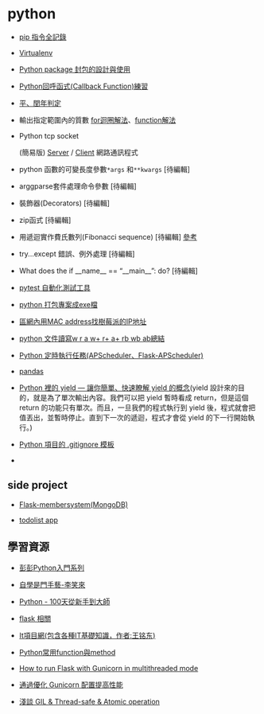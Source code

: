# python

- [pip 指令全記錄](python_pip.md)
- [Virtualenv](virtualenv.md)
- [Python package 封包的設計與使用](python_package)
- [Python回呼函式(Callback Function)練習](callback_function.py)
- [平、閏年判定](year_detect.py)
- 輸出指定範圍內的質數 [for迴圈解法](is_prime.py)、[function解法](is_prime_function.py)

- Python tcp socket 

  (簡易版) 
  [Server](socket_server.py) / [Client](socket_client.py) 網路通訊程式 
  
- python 函數的可變長度參數`*args` 和`**kwargs`  [待編輯]
- arggparse套件處理命令參數 [待編輯]
- 裝飾器(Decorators)  [待編輯]
- zip函式  [待編輯]
- 用遞迴實作費氏數列(Fibonacci sequence) [待編輯] [參考](https://medium.com/appworks-school/%E5%88%9D%E5%AD%B8%E8%80%85%E5%AD%B8%E6%BC%94%E7%AE%97%E6%B3%95-%E5%BE%9E%E8%B2%BB%E6%B0%8F%E6%95%B8%E5%88%97%E8%AA%8D%E8%AD%98%E4%BD%95%E8%AC%82%E9%81%9E%E8%BF%B4-dea15d2808a3)
- try...except 錯誤、例外處理 [待編輯]
- What does the if \_\_name__ == “\_\_main__”: do? [待編輯]
- [pytest 自動化測試工具](https://www.youtube.com/watch?v=CDBcNB2RrvEhttps://www.youtube.com/watch?v=CDBcNB2RrvE)
- [python 打包專案成exe檔](py_to_exe.md)
- [區網內用MAC address找樹莓派的IP地址](mac_to_ip.md)
- [python 文件讀寫w r a w+ r+ a+ rb wb ab總結](https://blog.csdn.net/weixin_38739735/article/details/90607120)
- [Python 定時執行任務(APScheduler、Flask-APScheduler)](APScheduler.md)
- [pandas](pandas.md)
- [Python 裡的 yield — 讓你簡單、快速瞭解 yield 的概念](https://chriskang028.medium.com/python-%E8%A3%A1%E7%9A%84-yield-%E8%AE%93%E4%BD%A0%E7%B0%A1%E5%96%AE-%E5%BF%AB%E9%80%9F%E7%9E%AD%E8%A7%A3-yield-%E7%9A%84%E6%A6%82%E5%BF%B5-f660521f3aa7)(yield 設計來的目的，就是為了單次輸出內容。我們可以把 yield 暫時看成 return，但是這個 return 的功能只有單次。而且，一旦我們的程式執行到 yield 後，程式就會把值丟出，並暫時停止。直到下一次的遞迴，程式才會從 yield 的下一行開始執行。)
- [Python 項目的 .gitignore 模板](https://github.com/github/gitignore/blob/main/Python.gitignore)
- 

## side project
- [Flask-membersystem(MongoDB)](https://github.com/daoxuewu/flask-membersystem)

- [todolist app](https://github.com/daoxuewu/todolist_app)

## 學習資源
- [彭彭Python入門系列](https://www.youtube.com/watch?v=wqRlKVRUV_k&list=PL-g0fdC5RMboYEyt6QS2iLb_1m7QcgfHk)
- [自學是門手藝-李笑來](https://github.com/selfteaching/the-craft-of-selfteaching)
- [Python - 100天從新手到大師](https://github.com/jackfrued/Python-100-Days)
- [flask 相關](flask.md)  

- [It項目網(包含各種IT基礎知識，作者:王铭东)](https://www.itprojects.cn/coursecenter)
- [Python常用function與method](https://hackmd.io/@Pl-eQT9CQaS0jhExKqL8_w/H1zRRNkBU)
- [How to run Flask with Gunicorn in multithreaded mode](https://stackoverflow.com/questions/35837786/how-to-run-flask-with-gunicorn-in-multithreaded-mode)
- [通過優化 Gunicorn 配置提高性能](https://github.com/xitu/gold-miner/blob/master/TODO1/gunicorn-3-means-of-concurrency.md)
- [淺談 GIL & Thread-safe & Atomic operation](https://www.maxlist.xyz/2020/03/15/gil-thread-safe-atomic/)
